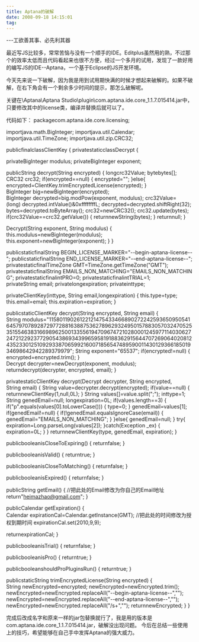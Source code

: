 ```yaml
---
title: Aptana的破解
date: 2008-09-18 14:15:01
tag: 
---
```


---工欲善其事、必先利其器

最近写JS比较多，常常苦恼与没有一个顺手的IDE。Editplus虽然用的熟，不过那个的效率太低而且代码看起来也很不方便，经过一个多月的试用，发现了一款好用的编写JS的IDE--Aptana，一个基于Eclipse的JS开发环境。

今天先来说一下破解，因为我是用到试用期快满的时候才想起来破解的。如果不破解，在右下角会有一个剩余多少时间的提示，那怎么破解呢。

关键在\Aptana\Aptana Studio\plugin\com.aptana.ide.core_1.1.7.015414.jar中，只要修改其中的license类，编译并替换后就可以了。


代码如下：
packagecom.aptana.ide.core.licensing;

importjava.math.BigInteger;
importjava.util.Calendar;
importjava.util.TimeZone;
importjava.util.zip.CRC32;

publicfinalclassClientKey {
privatestaticclassDecrypt {

privateBigInteger modulus;
privateBigInteger exponent;

publicString decrypt(String encrypted) {
longcrc32Value;
bytebytes[];
CRC32 crc32;
if(encrypted==null) {
encrypted="";
}else{
encrypted=ClientKey.trimEncryptedLicense(encrypted);
}
BigInteger big=newBigInteger(encrypted);
BigInteger decrypted=big.modPow(exponent, modulus);
crc32Value=(long) decrypted.intValue()&0xffffffffL;
decrypted=decrypted.shiftRight(32);
bytes=decrypted.toByteArray();
crc32=newCRC32();
crc32.update(bytes);
if(crc32Value==crc32.getValue()) {
returnnewString(bytes);
}
returnnull;
}

Decrypt(String exponent, String modulus) {
this.modulus=newBigInteger(modulus);
this.exponent=newBigInteger(exponent);
}
}

publicstaticfinalString BEGIN_LICENSE_MARKER="--begin-aptana-license--";
publicstaticfinalString END_LICENSE_MARKER="--end-aptana-license--";
privatestaticfinalTimeZone GMT=TimeZone.getTimeZone("GMT");
privatestaticfinalString EMAILS_NON_MATCHING="EMAILS_NON_MATCHING";
privatestaticfinalintPRO=0;
privatestaticfinalintTRIAL=1;
privateString email;
privatelongexpiration;
privateinttype;

privateClientKey(inttype, String email,longexpiration) {
this.type=type;
this.email=email;
this.expiration=expiration;
}

publicstaticClientKey decrypt(String encrypted, String email) {
String modulus="115801190261221214754334668902722425936509505416457970789287297728816388753627896293249501578830570324705253515546383166989625001335561947096747210280001245977114030627247212292377290543869343996595819188362915644707269064020812435233012510929338706599216007185654748959001143012936618501934698642942289379979";
String exponent="65537";
if(encrypted!=null) {
encrypted=encrypted.trim();
}
Decrypt decrypter=newDecrypt(exponent, modulus);
returndecrypt(decrypter, encrypted, email);
}

privatestaticClientKey decrypt(Decrypt decrypter, String encrypted,
String email) {
String value=decrypter.decrypt(encrypted);
if(value==null) {
returnnewClientKey(1,null,0L);
}
String values[]=value.split(";");
inttype=1;
String genedEmail=null;
longexpiration=0L;
if(values.length==3) {
if("p".equals(values[0].toLowerCase())) {
type=0;
}
genedEmail=values[1];
if(genedEmail!=null) {
if(!genedEmail.equalsIgnoreCase(email)) {
genedEmail="EMAILS_NON_MATCHING";
}
}else{
genedEmail=null;
}
try{
expiration=Long.parseLong(values[2]);
}catch(Exception _ex) {
expiration=0L;
}
}
returnnewClientKey(type, genedEmail, expiration);
}

publicbooleanisCloseToExpiring() {
returnfalse;
}

publicbooleanisValid() {
returntrue;
}

publicbooleanisCloseToMatching() {
returnfalse;
}

publicbooleanisExpired() {
returnfalse;
}

publicString getEmail() {
//把此处的Email修改为你自己的Email地址
return"heimazhao@gmail.com";
}

publicCalendar getExpiration() {
Calendar expirationCal=Calendar.getInstance(GMT);
//把此处的时间修改为授权到期时间
expirationCal.set(2010,9,9);

returnexpirationCal;
}

publicbooleanisTrial() {
returnfalse;
}

publicbooleanisPro() {
returntrue;
}

publicbooleanshouldProPluginsRun() {
returntrue;
}

publicstaticString trimEncryptedLicense(String encrypted) {
String newEncrypted=encrypted;
newEncrypted=newEncrypted.trim();
newEncrypted=newEncrypted.replaceAll("--begin-aptana-license--","");
newEncrypted=newEncrypted.replaceAll("--end-aptana-license--","");
newEncrypted=newEncrypted.replaceAll("/s+","");
returnnewEncrypted;
}
}

完成后改成名字和原来一样的jar包替换就行了，我是用的版本是com.aptana.ide.core_1.1.7.015414.jar，破解没出现问题。
今后在总结一些使用上的技巧，希望能够在自己手中发挥Aptana的强大威力。













